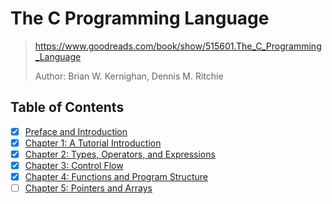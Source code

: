 # The C Programming Language

> <https://www.goodreads.com/book/show/515601.The_C_Programming_Language>
>
> Author: Brian W. Kernighan, Dennis M. Ritchie

## Table of Contents

- [x] [Preface and Introduction](0_preface_and_introduction)
- [x] [Chapter 1: A Tutorial Introduction](chap1_a_tutorial_introduction)
- [x] [Chapter 2: Types, Operators, and Expressions](chap2_types_operators_and_expressions)
- [x] [Chapter 3: Control Flow](chap3_control_flow)
- [x] [Chapter 4: Functions and Program Structure](chap4_functions_and_program_structure)
- [ ] [Chapter 5: Pointers and Arrays](chap5_pointers_and_arrays)
